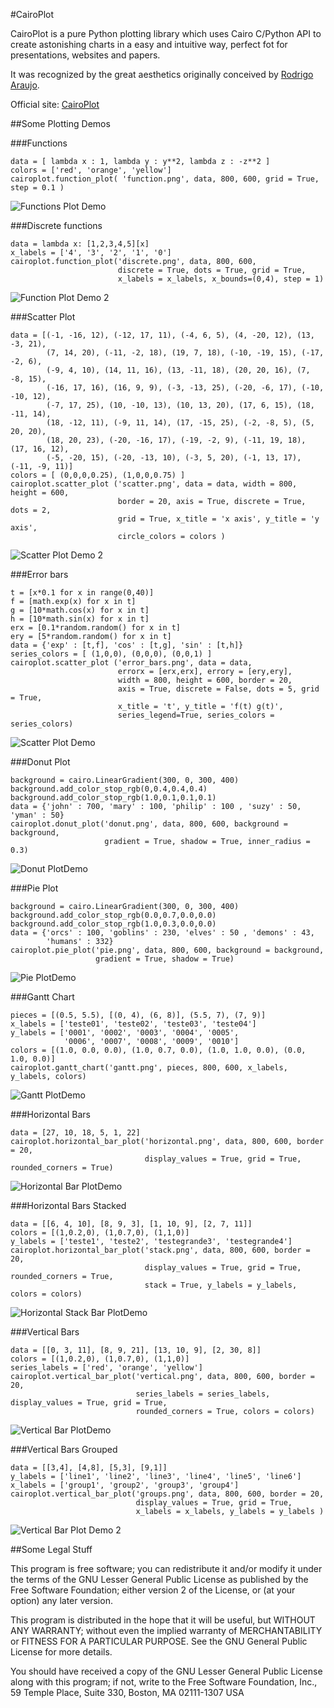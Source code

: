 #CairoPlot

CairoPlot is a pure Python plotting library which uses Cairo C/Python API to
create astonishing charts in a easy and intuitive way, perfect fot for
presentations, websites and papers.

It was recognized by the great aesthetics originally conceived by [Rodrigo
Araujo](https://github.com/rodrigoaraujo01).

Official site: [CairoPlot](http://cairoplot.sourceforge.net/index.html)

##Some Plotting Demos

###Functions

    data = [ lambda x : 1, lambda y : y**2, lambda z : -z**2 ]
    colors = ['red', 'orange', 'yellow'] 
    cairoplot.function_plot( 'function.png', data, 800, 600, grid = True, step = 0.1 )


![Functions Plot Demo](https://github.com/magnunleno/cairoplot/raw/develop/demo-graphs/color_themes_function.png)

###Discrete functions

    data = lambda x: [1,2,3,4,5][x]
    x_labels = ['4', '3', '2', '1', '0']
    cairoplot.function_plot('discrete.png', data, 800, 600, 
                            discrete = True, dots = True, grid = True, 
                            x_labels = x_labels, x_bounds=(0,4), step = 1)

![Function Plot Demo 2](https://github.com/magnunleno/cairoplot/raw/develop/demo-graphs/function_3_labels.png)

###Scatter Plot

    data = [(-1, -16, 12), (-12, 17, 11), (-4, 6, 5), (4, -20, 12), (13, -3, 21), 
            (7, 14, 20), (-11, -2, 18), (19, 7, 18), (-10, -19, 15), (-17, -2, 6), 
            (-9, 4, 10), (14, 11, 16), (13, -11, 18), (20, 20, 16), (7, -8, 15), 
            (-16, 17, 16), (16, 9, 9), (-3, -13, 25), (-20, -6, 17), (-10, -10, 12), 
            (-7, 17, 25), (10, -10, 13), (10, 13, 20), (17, 6, 15), (18, -11, 14),
            (18, -12, 11), (-9, 11, 14), (17, -15, 25), (-2, -8, 5), (5, 20, 20), 
            (18, 20, 23), (-20, -16, 17), (-19, -2, 9), (-11, 19, 18), (17, 16, 12),
            (-5, -20, 15), (-20, -13, 10), (-3, 5, 20), (-1, 13, 17), (-11, -9, 11)]
    colors = [ (0,0,0,0.25), (1,0,0,0.75) ]
    cairoplot.scatter_plot ('scatter.png', data = data, width = 800, height = 600, 
                            border = 20, axis = True, discrete = True, dots = 2, 
                            grid = True, x_title = 'x axis', y_title = 'y axis', 
                            circle_colors = colors )

![Scatter Plot Demo 2](https://github.com/magnunleno/cairoplot/raw/develop/demo-graphs/scatter_4_variable_radius.png)

###Error bars

    t = [x*0.1 for x in range(0,40)]
    f = [math.exp(x) for x in t]
    g = [10*math.cos(x) for x in t]
    h = [10*math.sin(x) for x in t]
    erx = [0.1*random.random() for x in t]
    ery = [5*random.random() for x in t]
    data = {'exp' : [t,f], 'cos' : [t,g], 'sin' : [t,h]}
    series_colors = [ (1,0,0), (0,0,0), (0,0,1) ]
    cairoplot.scatter_plot ('error_bars.png', data = data, 
                            errorx = [erx,erx], errory = [ery,ery], 
                            width = 800, height = 600, border = 20, 
                            axis = True, discrete = False, dots = 5, grid = True, 
                            x_title = 't', y_title = 'f(t) g(t)', 
                            series_legend=True, series_colors = series_colors)

![Scatter Plot Demo](https://github.com/magnunleno/cairoplot/raw/develop/demo-graphs/color_themes_scatter.png)

###Donut Plot

    background = cairo.LinearGradient(300, 0, 300, 400)
    background.add_color_stop_rgb(0,0.4,0.4,0.4)
    background.add_color_stop_rgb(1.0,0.1,0.1,0.1)
    data = {'john' : 700, 'mary' : 100, 'philip' : 100 , 'suzy' : 50, 'yman' : 50}
    cairoplot.donut_plot('donut.png', data, 800, 600, background = background, 
                         gradient = True, shadow = True, inner_radius = 0.3)

![Donut PlotDemo](https://github.com/magnunleno/cairoplot/raw/develop/demo-graphs/donut_3_background.png)

###Pie Plot

    background = cairo.LinearGradient(300, 0, 300, 400)
    background.add_color_stop_rgb(0.0,0.7,0.0,0.0)
    background.add_color_stop_rgb(1.0,0.3,0.0,0.0)
    data = {'orcs' : 100, 'goblins' : 230, 'elves' : 50 , 'demons' : 43, 
            'humans' : 332}
    cairoplot.pie_plot('pie.png', data, 800, 600, background = background, 
                       gradient = True, shadow = True) 

![Pie PlotDemo](https://github.com/magnunleno/cairoplot/raw/develop/demo-graphs/pie_3_background.png)

###Gantt Chart

    pieces = [(0.5, 5.5), [(0, 4), (6, 8)], (5.5, 7), (7, 9)]
    x_labels = ['teste01', 'teste02', 'teste03', 'teste04']
    y_labels = ['0001', '0002', '0003', '0004', '0005', 
                '0006', '0007', '0008', '0009', '0010']
    colors = [(1.0, 0.0, 0.0), (1.0, 0.7, 0.0), (1.0, 1.0, 0.0), (0.0, 1.0, 0.0)]
    cairoplot.gantt_chart('gantt.png', pieces, 800, 600, x_labels, y_labels, colors)

![Gantt PlotDemo](https://github.com/magnunleno/cairoplot/raw/develop/demo-graphs/gantt_1_default.png)

###Horizontal Bars

    data = [27, 10, 18, 5, 1, 22]
    cairoplot.horizontal_bar_plot('horizontal.png', data, 800, 600, border = 20, 
                                  display_values = True, grid = True, rounded_corners = True)

![Horizontal Bar PlotDemo](https://github.com/magnunleno/cairoplot/raw/develop/demo-graphs/hbar_0_dictionary.png)

###Horizontal Bars Stacked

    data = [[6, 4, 10], [8, 9, 3], [1, 10, 9], [2, 7, 11]]
    colors = [(1,0.2,0), (1,0.7,0), (1,1,0)]
    y_labels = ['teste1', 'teste2', 'testegrande3', 'testegrande4']
    cairoplot.horizontal_bar_plot('stack.png', data, 800, 600, border = 20, 
                                  display_values = True, grid = True, rounded_corners = True, 
                                  stack = True, y_labels = y_labels, colors = colors)

![Horizontal Stack Bar PlotDemo](https://github.com/magnunleno/cairoplot/raw/develop/demo-graphs/hbar_10_stack.png)

###Vertical Bars

    data = [[0, 3, 11], [8, 9, 21], [13, 10, 9], [2, 30, 8]]
    colors = [(1,0.2,0), (1,0.7,0), (1,1,0)]
    series_labels = ['red', 'orange', 'yellow']
    cairoplot.vertical_bar_plot('vertical.png', data, 800, 600, border = 20, 
                                series_labels = series_labels, display_values = True, grid = True, 
                                rounded_corners = True, colors = colors)

![Vertical Bar PlotDemo](https://github.com/magnunleno/cairoplot/raw/develop/demo-graphs/vbar_2_rounded.png)

###Vertical Bars Grouped

    data = [[3,4], [4,8], [5,3], [9,1]]
    y_labels = ['line1', 'line2', 'line3', 'line4', 'line5', 'line6']
    x_labels = ['group1', 'group2', 'group3', 'group4']
    cairoplot.vertical_bar_plot('groups.png', data, 800, 600, border = 20, 
                                display_values = True, grid = True, 
                                x_labels = x_labels, y_labels = y_labels )

![Vertical Bar Plot Demo 2](https://github.com/magnunleno/cairoplot/raw/develop/demo-graphs/vbar_8_hy_labels.png)


##Some Legal Stuff

This program is free software; you can redistribute it and/or modify it under
the terms of the GNU Lesser General Public License as published by the Free
Software Foundation; either version 2 of the License, or (at your option) any
later version.

This program is distributed in the hope that it will be useful, but WITHOUT ANY
WARRANTY; without even the implied warranty of MERCHANTABILITY or FITNESS FOR A
PARTICULAR PURPOSE.  See the GNU General Public License for more details.

You should have received a copy of the GNU Lesser General Public License along
with this program; if not, write to the Free Software Foundation, Inc., 59
Temple Place, Suite 330, Boston, MA 02111-1307 USA
